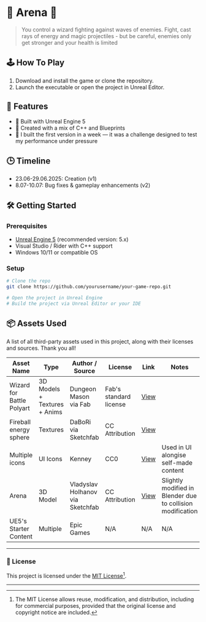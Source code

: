 # 🌟 Arena 🌟 

> You control a wizard fighting against waves of enemies.
> Fight, cast rays of energy and magic projectiles - but be careful, enemies only get stronger and your health is limited



## 🕹️ How To Play

1. Download and install the game or clone the repository.
2. Launch the executable or open the project in Unreal Editor.



## 🚀 Features

- 🔹 Built with Unreal Engine 5
- 🔹 Created with a mix of C++ and Blueprints
- 🔹 I built the first version in a week — it was a challenge designed to test my performance under pressure 


## 🕒 Timeline 
- 23.06-29.06.2025: Creation (v1)
- 8.07-10.07: Bug fixes & gameplay enhancements (v2)


## 🛠️ Getting Started

### Prerequisites

- [Unreal Engine 5](https://www.unrealengine.com/en-US/download) (recommended version: 5.x)
- Visual Studio / Rider with C++ support
- Windows 10/11 or compatible OS

### Setup

```bash
# Clone the repo
git clone https://github.com/yourusername/your-game-repo.git

# Open the project in Unreal Engine
# Build the project via Unreal Editor or your IDE
```



## 📦 Assets Used

A list of all third-party assets used in this project, along with their licenses and sources. Thank you all!

| Asset Name        | Type          | Author / Source              | License                   | Link                                      | Notes                         |
|-------------------|---------------|------------------------------|----------------------------|-------------------------------------------|-------------------------------|
| Wizard for Battle Polyart    | 3D Models + Textures + Anims     | Dungeon Mason via Fab         | Fab's standard license           | [View](https://www.fab.com/listings/f17e8f86-b7b2-4840-9e77-5c57bfa30764)               |
| Fireball energy sphere    | Textures         | DaBoRi via Sketchfab | CC Attribution                        | [View](https://sketchfab.com/3d-models/fireball-energy-sphere-4d8f95f28398453d8d5620fe301d39f8)               |
| Multiple icons       | UI Icons          | Kenney         | CC0    | [View](https://www.kenney.nl/)               | Used in UI alongise self-made content               |
| Arena  | 3D Model  | Vladyslav Holhanov via Sketchfab                  | CC Attribution       | [View](https://sketchfab.com/3d-models/arena-4d7ed5c9bb984b3d986cf2b3d793438b)          | Slightly modified in Blender due to collision modification       |
| UE5's Starter Content | Multiple     | Epic Games                       | N/A            | N/A           | N/A  | 

---

### 🧾 License

This project is licensed under the [MIT License](https://opensource.org/licenses/MIT)[^1].

[^1]: The MIT License allows reuse, modification, and distribution, including for commercial purposes, provided that the original license and copyright notice are included.


---
